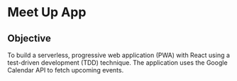 # Meet Up App

## Objective

To build a serverless, progressive web application (PWA) with React using a test-driven development (TDD) technique. The application uses the Google Calendar API to fetch upcoming events.